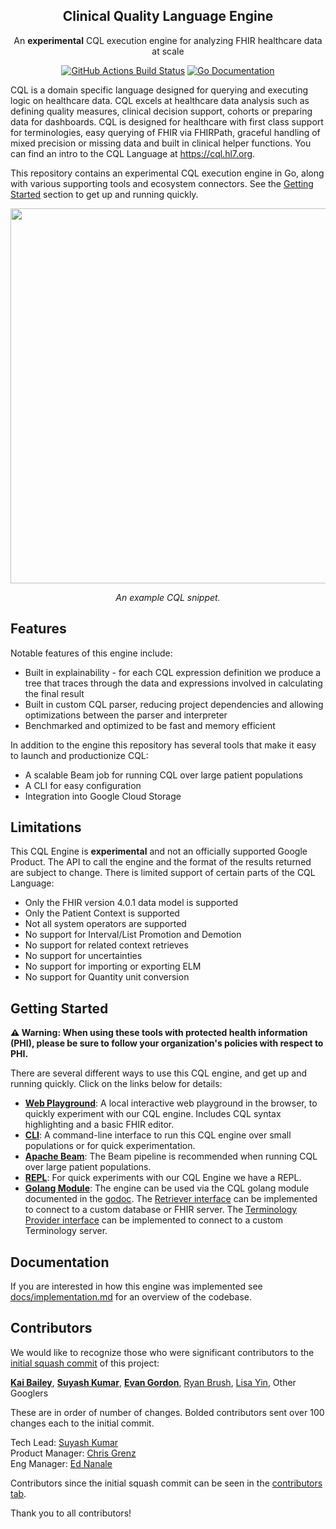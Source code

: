 <p align="center">
  <h2 align=center>Clinical Quality Language Engine</h2>
  <p align="center">An <b>experimental</b> CQL execution engine for analyzing FHIR healthcare data at
scale</p>
  <p align="center">
    <a href="https://github.com/google/cql/actions"><img src="https://github.com/google/cql/workflows/go_test/badge.svg" alt="GitHub Actions Build Status"/></a>
    <a href="https://godoc.org/github.com/google/cql"><img src="https://godoc.org/github.com/google/cql?status.svg" alt="Go Documentation"/></a>
  </p>
</p>

CQL is a domain specific language designed for querying and executing logic on
healthcare data. CQL excels at healthcare data analysis such as defining quality
measures, clinical decision support, cohorts or preparing data for dashboards.
CQL is designed for healthcare with first class support for terminologies, easy
querying of FHIR via FHIRPath, graceful handling of mixed precision or missing
data and built in clinical helper functions. You can find an intro to the CQL
Language at https://cql.hl7.org.

This repository contains an experimental CQL execution engine in Go, along
with various supporting tools and ecosystem connectors. See the 
[Getting Started](#getting-started) section to get up and running quickly.

<div align="center">
  <img width="600" src="https://github.com/google/cql/assets/6299853/f11cbde5-9a44-41ea-847d-1de20e327306"/>
  <p><i>An example CQL snippet.</i></p>
</div>

## Features

Notable features of this engine include:

- Built in explainability - for each CQL expression definition we produce a tree
that traces through the data and expressions involved in calculating the final
result
- Built in custom CQL parser, reducing project dependencies and allowing
optimizations between the parser and interpreter
- Benchmarked and optimized to be fast and memory efficient

In addition to the engine this repository has several tools that make it easy to
launch and productionize CQL:

- A scalable Beam job for running CQL over large patient populations
- A CLI for easy configuration
- Integration into Google Cloud Storage

## Limitations

This CQL Engine is **experimental** and not an officially supported Google
Product. The API to call the engine and the format of the results returned are
subject to change. There is limited support of certain parts of the CQL
Language:

- Only the FHIR version 4.0.1 data model is supported
- Only the Patient Context is supported
- Not all system operators are supported
- No support for Interval/List Promotion and Demotion
- No support for related context retrieves
- No support for uncertainties
- No support for importing or exporting ELM
- No support for Quantity unit conversion

## Getting Started

**⚠️ Warning: When using these tools with protected health information (PHI), please be sure
to follow your organization's policies with respect to PHI.**

There are several different ways to use this CQL engine, and get up and running quickly. 
Click on the links below for details:

* [__Web Playground__](cmd/cqlplay/README.md): A local interactive web playground
  in the browser, to quickly experiment with our CQL engine. Includes CQL syntax
  highlighting and a basic FHIR editor.
* [__CLI__](cmd/cli/README.md): A command-line interface to run this CQL engine
  over small populations or for quick experimentation.
* [__Apache Beam__](): The Beam pipeline is recommended when running CQL over
  large patient populations.
* [__REPL__](): For quick experiments with our CQL Engine we have a REPL.
* [__Golang Module__](): The engine can be used via the CQL golang module documented in the
[godoc](https://pkg.go.dev/github.com/google/cql).
The [Retriever interface](retriever/retriever.go) can be implemented to connect
to a custom database or FHIR server. The
[Terminology Provider interface](terminology/provider.go) can be implemented to
connect to a custom Terminology server.

## Documentation

If you are interested in how this engine was implemented see
[docs/implementation.md](docs/implementation.md) for an overview of the
codebase.

## Contributors

We would like to recognize those who were significant contributors to the
 [initial squash commit](https://github.com/google/cql/commit/bf9849f80b57acea42612a1808d4461bb8412f93) of this project:

**[Kai Bailey](https://github.com/kai-bailey)**, **[Suyash Kumar](https://github.com/suyashkumar)**,  **[Evan Gordon](https://github.com/evan-gordon)**, [Ryan Brush](https://github.com/rbrush),  [Lisa Yin](https://github.com/lisayin), Other Googlers

These are in order of number of changes. Bolded contributors sent
over 100 changes each to the initial commit.

Tech Lead: [Suyash Kumar](https://github.com/suyashkumar) <br />
Product Manager: [Chris Grenz](https://github.com/chrisgrenz) <br />
Eng Manager: [Ed Nanale](https://github.com/enanale)

Contributors since the initial squash commit can be seen in the [contributors tab](https://github.com/google/cql/graphs/contributors).

Thank you to all contributors!
